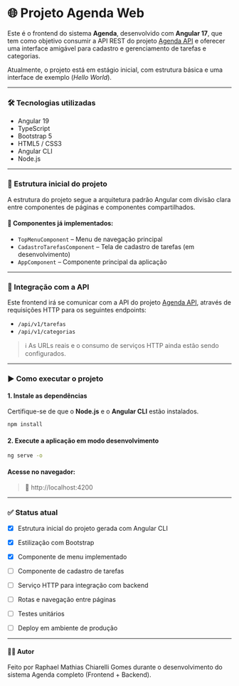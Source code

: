 # 🌐 Projeto Agenda Web

Este é o frontend do sistema **Agenda**, desenvolvido com **Angular 17**, que tem como objetivo consumir a API REST do projeto [Agenda API](https://github.com/chiarelli/projetoAgendaApiBackend) e oferecer uma interface amigável para cadastro e gerenciamento de tarefas e categorias.

Atualmente, o projeto está em estágio inicial, com estrutura básica e uma interface de exemplo (_Hello World_).  

---

### 🛠 Tecnologias utilizadas

- Angular 19  
- TypeScript  
- Bootstrap 5  
- HTML5 / CSS3  
- Angular CLI  
- Node.js 

---

### 🧱 Estrutura inicial do projeto

A estrutura do projeto segue a arquitetura padrão Angular com divisão clara entre componentes de páginas e componentes compartilhados.

#### 📂 Componentes já implementados:

- `TopMenuComponent` – Menu de navegação principal  
- `CadastroTarefasComponent` – Tela de cadastro de tarefas (em desenvolvimento)  
- `AppComponent` – Componente principal da aplicação  

---

### 🔌 Integração com a API

Este frontend irá se comunicar com a API do projeto [Agenda API](https://github.com/chiarelli/projetoAgendaApiBackend), através de requisições HTTP para os seguintes endpoints:

- `/api/v1/tarefas`  
- `/api/v1/categorias`  

> ℹ️ As URLs reais e o consumo de serviços HTTP ainda estão sendo configurados.

---

### ▶️ Como executar o projeto

#### 1. Instale as dependências

Certifique-se de que o **Node.js** e o **Angular CLI** estão instalados.

```bash
npm install
```

#### 2. Execute a aplicação em modo desenvolvimento

```bash
ng serve -o
```

#### Acesse no navegador:

> 🔗 http://localhost:4200

---
### ✅ Status atual

- [x] Estrutura inicial do projeto gerada com Angular CLI

- [x] Estilização com Bootstrap

- [x] Componente de menu implementado

- [ ] Componente de cadastro de tarefas

- [ ] Serviço HTTP para integração com backend

- [ ] Rotas e navegação entre páginas

- [ ] Testes unitários

- [ ] Deploy em ambiente de produção

---
#### 👨‍💻 Autor
Feito por Raphael Mathias Chiarelli Gomes durante o desenvolvimento do sistema Agenda completo (Frontend + Backend).
